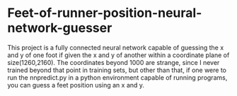 # Feet-of-runner-position-neural-network-guesser

This project is a fully connected neural network capable of guessing the x and y of one foot if given the x and y of another within a coordinate plane of size(1260,2160).
The coordinates beyond 1000 are strange, since I never trained beyond that point in training sets, but other than that, if one were to run the nnpredict.py in a python environment capable of running programs, you can guess a feet position using an x and y.
